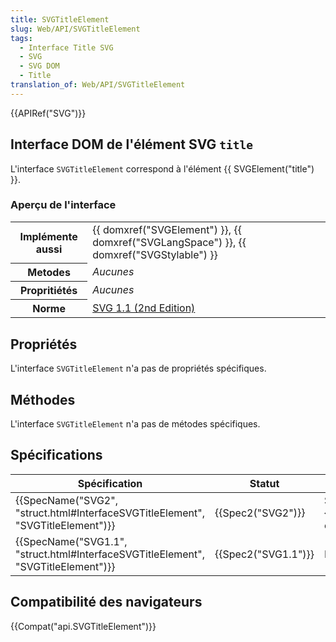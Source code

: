 ```yaml
---
title: SVGTitleElement
slug: Web/API/SVGTitleElement
tags:
  - Interface Title SVG
  - SVG
  - SVG DOM
  - Title
translation_of: Web/API/SVGTitleElement
---
```

{{APIRef("SVG")}}

## Interface DOM de l'élément SVG `title`

L'interface `SVGTitleElement` correspond à l'élément {{ SVGElement("title") }}.

### Aperçu de l'interface

<table class="standard-table">
  <tbody>
    <tr>
      <th scope="row">Implémente aussi</th>
      <td>
        {{ domxref("SVGElement") }},
        {{ domxref("SVGLangSpace") }},
        {{ domxref("SVGStylable") }}
      </td>
    </tr>
    <tr>
      <th scope="row">Metodes</th>
      <td><em>Aucunes</em></td>
    </tr>
    <tr>
      <th scope="row">Propritiétés</th>
      <td><em>Aucunes</em></td>
    </tr>
    <tr>
      <th scope="row">Norme</th>
      <td>
        <a
          href="http://www.w3.org/TR/SVG11/struct.html#InterfaceSVGTitleElement"
          >SVG 1.1 (2nd Edition)</a
        >
      </td>
    </tr>
  </tbody>
</table>

## Propriétés

L'interface `SVGTitleElement` n'a pas de propriétés spécifiques.

## Méthodes

L'interface `SVGTitleElement` n'a pas de métodes spécifiques.

## Spécifications

| Spécification                                                                                                | Statut                   | Commentaire                                                                                                |
| ------------------------------------------------------------------------------------------------------------ | ------------------------ | ---------------------------------------------------------------------------------------------------------- |
| {{SpecName("SVG2", "struct.html#InterfaceSVGTitleElement", "SVGTitleElement")}}     | {{Spec2("SVG2")}} | Suppression de l'héritage de {{domxref("SVGLangSpace")}} et {{domxref("SVGStylable")}}. |
| {{SpecName("SVG1.1", "struct.html#InterfaceSVGTitleElement", "SVGTitleElement")}} | {{Spec2("SVG1.1")}} | Définition initiale.                                                                                       |

## Compatibilité des navigateurs

{{Compat("api.SVGTitleElement")}}
